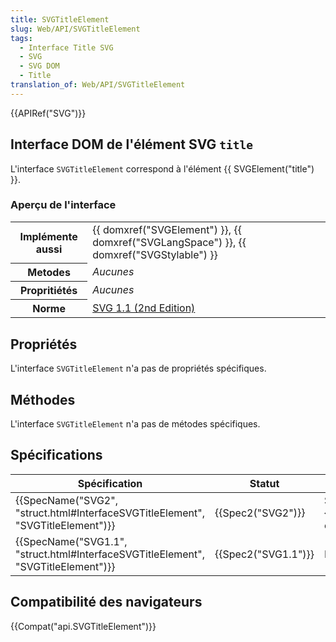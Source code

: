 ```yaml
---
title: SVGTitleElement
slug: Web/API/SVGTitleElement
tags:
  - Interface Title SVG
  - SVG
  - SVG DOM
  - Title
translation_of: Web/API/SVGTitleElement
---
```

{{APIRef("SVG")}}

## Interface DOM de l'élément SVG `title`

L'interface `SVGTitleElement` correspond à l'élément {{ SVGElement("title") }}.

### Aperçu de l'interface

<table class="standard-table">
  <tbody>
    <tr>
      <th scope="row">Implémente aussi</th>
      <td>
        {{ domxref("SVGElement") }},
        {{ domxref("SVGLangSpace") }},
        {{ domxref("SVGStylable") }}
      </td>
    </tr>
    <tr>
      <th scope="row">Metodes</th>
      <td><em>Aucunes</em></td>
    </tr>
    <tr>
      <th scope="row">Propritiétés</th>
      <td><em>Aucunes</em></td>
    </tr>
    <tr>
      <th scope="row">Norme</th>
      <td>
        <a
          href="http://www.w3.org/TR/SVG11/struct.html#InterfaceSVGTitleElement"
          >SVG 1.1 (2nd Edition)</a
        >
      </td>
    </tr>
  </tbody>
</table>

## Propriétés

L'interface `SVGTitleElement` n'a pas de propriétés spécifiques.

## Méthodes

L'interface `SVGTitleElement` n'a pas de métodes spécifiques.

## Spécifications

| Spécification                                                                                                | Statut                   | Commentaire                                                                                                |
| ------------------------------------------------------------------------------------------------------------ | ------------------------ | ---------------------------------------------------------------------------------------------------------- |
| {{SpecName("SVG2", "struct.html#InterfaceSVGTitleElement", "SVGTitleElement")}}     | {{Spec2("SVG2")}} | Suppression de l'héritage de {{domxref("SVGLangSpace")}} et {{domxref("SVGStylable")}}. |
| {{SpecName("SVG1.1", "struct.html#InterfaceSVGTitleElement", "SVGTitleElement")}} | {{Spec2("SVG1.1")}} | Définition initiale.                                                                                       |

## Compatibilité des navigateurs

{{Compat("api.SVGTitleElement")}}
